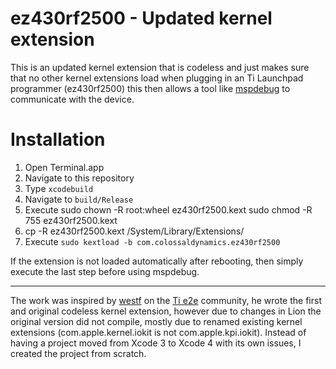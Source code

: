 ez430rf2500 - Updated kernel extension
======================================

This is an updated kernel extension that is codeless and just makes sure that
no other kernel extensions load when plugging in an Ti Launchpad programmer
(ez430rf2500) this then allows a tool like [mspdebug][1] to communicate with
the device.


# Installation

1. Open Terminal.app
2. Navigate to this repository
3. Type `xcodebuild`
4. Navigate to `build/Release`
5. Execute 
        sudo chown -R root:wheel ez430rf2500.kext
        sudo chmod -R 755 ez430rf2500.kext
6. cp -R ez430rf2500.kext /System/Library/Extensions/
7. Execute `sudo kextload -b com.colossaldynamics.ez430rf2500`

If the extension is not loaded automatically after rebooting, then simply 
execute the last step before using mspdebug.

---

The work was inspired by [westf][2] on the [Ti e2e][3] community, he wrote the
first and original codeless kernel extension, however due to changes in Lion
the original version did not compile, mostly due to renamed existing kernel
extensions (com.apple.kernel.iokit is not com.apple.kpi.iokit). Instead of
having a project moved from Xcode 3 to Xcode 4 with its own issues, I created
the project from scratch.

[1]: http://mspdebug.sourceforge.net/
[2]: http://e2e.ti.com/support/microcontrollers/msp43016-bit_ultra-low_power_mcus/f/166/p/18554/212659.aspx#212659
[3]: http://e2e.ti.com/
